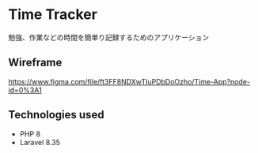# Time Tracker

勉強、作業などの時間を簡単り記録するためのアプリケーション

## Wireframe

https://www.figma.com/file/ft3FF8NDXwTIuPDbDoOzho/Time-App?node-id=0%3A1

## Technologies used

- PHP 8
- Laravel 8.35
